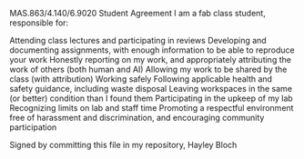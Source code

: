MAS.863/4.140/6.9020 Student Agreement
I am a fab class student, responsible for:

Attending class lectures and participating in reviews
Developing and documenting assignments, with enough information to be able to reproduce your work
Honestly reporting on my work, and appropriately attributing the work of others (both human and AI)
Allowing my work to be shared by the class (with attribution)
Working safely
Following applicable health and safety guidance, including waste disposal
Leaving workspaces in the same (or better) condition than I found them
Participating in the upkeep of my lab
Recognizing limits on lab and staff time
Promoting a respectful environment free of harassment and discrimination, and encouraging community participation

Signed by committing this file in my repository,
Hayley Bloch